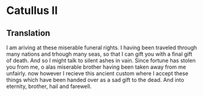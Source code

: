 # Catullus II

## Translation

I am ariving at these miserable funeral rights. I having been traveled through many nations and trhough many seas, so that I can gift you with a final gift of death. And so I might talk to silent ashes in vain. Since fortune has stolen you from me, o alas miserable brother having been taken away from me unfairly. now however I recieve this ancient custom where I accept these things which have been handed over as a sad gift to the dead. And into eternity, brother, hail and farewell.
